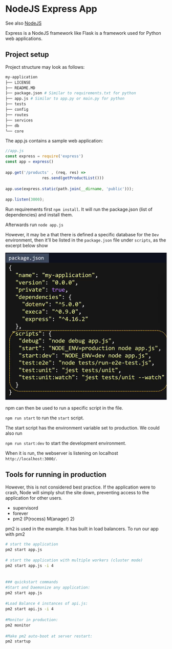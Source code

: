 # NodeJS Express App

See also [NodeJS](../application-code-basics/nodejs.md)

Express is a NodeJS framework like Flask is a framework used for Python web applications.

## Project setup

Project structure may look as follows: 

```bash
my-application 
├── LICENSE
├── README.MD
├── package.json # Similar to requirements.txt for python
├── app.js # Similar to app.py or main.py for python
├── tests
├── config
├── routes
├── services
├── db
└── core
```

The app.js contains a sample web application:

```js
//app.js
const express = require('express')
const app = express()

app.get('/products' , (req, res) =>
                res.send(getProductList()))

app.use(express.static(path.join(__dirname, 'public')));

app.listen(3000);
```
Run requirements first `npm install`. It will run the package.json (list of dependencies) and install them.

Afterwards run `node app.js`

However, it may be a that there is defined a specific database for the `Dev` environment, then it'll be listed in the `package.json` file under `scripts`, as the excerpt below show

![img](../imgs/package-json-environment-scripts.png)

npm can then be used to run a specific script in the file.

`npm run start` to run the `start` script.

The start script has the environment variable set to production. We could also run

`npm run start:dev` to start the development environment.

When it is run, the webserver is listening on localhost `http://localhost:3000/`.

## Tools for running in production

However, this is not considered best practice. If the application were to crash, Node will simply shut the site down, preventing access to the application for other users.

 + supervisord
 + forever
 + pm2 (P(rocess) M(anager) 2)

pm2 is used in the example. It has built in load balancers.
To run our app with pm2

```bash
# start the application
pm2 start app.js

# start the application with multiple workers (cluster mode)
pm2 start app.js -i 4


### quickstart commands
#Start and Daemonize any application:
pm2 start app.js

#Load Balance 4 instances of api.js:
pm2 start api.js -i 4

#Monitor in production:
pm2 monitor

#Make pm2 auto-boot at server restart:
pm2 startup
```